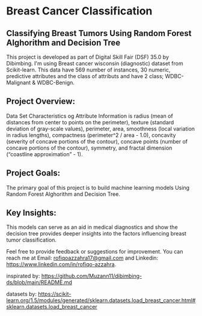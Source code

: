 # Breast Cancer Classification
## Classifying Breast Tumors Using Random Forest Alghorithm and Decision Tree
This project is developed as part of Digital Skill Fair (DSF) 35.0 by Dibimbing. I'm using Breast cancer wisconsin (diagnostic) dataset from Scikit-learn. 
This data have 569 number of instances, 30 numeric, predictive attributes and the class of attributs and have 2 class; WDBC-Malignant & WDBC-Benign.

## Project Overview:
Data Set Characteristics og Attribute Information is radius (mean of distances from center to points on the perimeter), texture (standard deviation of gray-scale values), perimeter, area, smoothness (local variation in radius lengths), compactness (perimeter^2 / area - 1.0), concavity (severity of concave portions of the contour), concave points (number of concave portions of the contour), symmetry, and fractal dimension (“coastline approximation” - 1).

## Project Goals:
The primary goal of this project is to build machine learning models Using Random Forest Alghorithm and Decision Tree.

## Key Insights:
This models can serve as an aid in medical diagnostics and show the decision tree provides deeper insights into the factors influencing breast tumor classification.

Feel free to provide feedback or suggestions for improvement. You can reach me at Email: rofiqoazzahra17@gmail.com and Linkedin: https://www.linkedin.com/in/rofiqo-azzahra.



inspirated by: https://github.com/Muzann11/dibimbing-ds/blob/main/README.md

datasets by: https://scikit-learn.org/1.5/modules/generated/sklearn.datasets.load_breast_cancer.html#sklearn.datasets.load_breast_cancer
